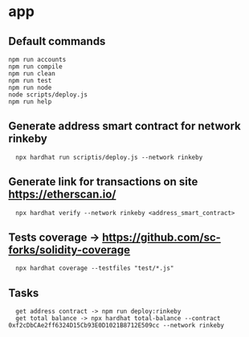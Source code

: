 # app

## Default commands

```shell
npm run accounts
npm run compile
npm run clean
npm run test
npm run node
node scripts/deploy.js
npm run help
```

## Generate address smart contract for network rinkeby

```
  npx hardhat run scriptis/deploy.js --network rinkeby
```

## Generate link for transactions on site https://etherscan.io/

```
  npx hardhat verify --network rinkeby <address_smart_contract>
```

## Tests coverage -> https://github.com/sc-forks/solidity-coverage

```
  npx hardhat coverage --testfiles "test/*.js"
```

## Tasks

```
  get address contract -> npm run deploy:rinkeby
  get total balance -> npx hardhat total-balance --contract 0xf2cDbCAe2ff6324D15Cb93E0D1021B8712E509cc --network rinkeby
```
